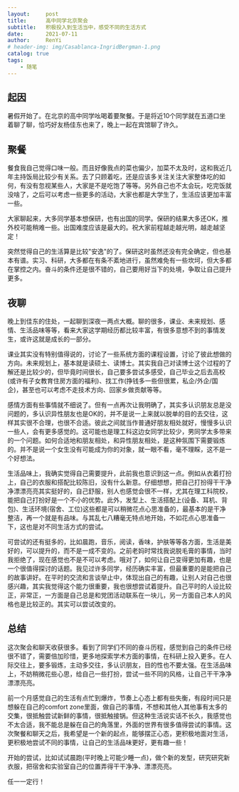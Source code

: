 ```yaml
---
layout:     post
title:      高中同学北京聚会
subtitle:   积极投入到生活当中，感受不同的生活方式
date:       2021-07-11
author:     RenYi
# header-img: img/Casablanca-IngridBergman-1.png
catalog: true
tags:
    - 随笔
---
```


## 起因

暑假开始了。在北京的高中同学吆喝着要聚餐。于是将近10个同学就在五道口坐着聊了聊，恰巧好友杨佳东也来了，晚上一起在宾馆聊了许久。


## 聚餐

餐食我自己觉得口味一般。而且好像我点的菜也偏少，加菜不太及时，这和我近几年主持饭局比较少有关系。去了只顾着吃，还是应该多关注关注大家整体吃的如何，有没有忽视某些人，大家是不是吃饱了等等。另外自己也不太会玩，吃完饭就没啥了，之后可以考虑一些更多的活动，大家也都是大学生了，生活应该更加丰富一些。

大家聊起来，大多同学基本想保研，也有出国的同学。保研的结果大多还OK，推外校可能稍难一些。出国难度应该是最大的。祝大家前程越走越光明，越走越坚定！

突然觉得自己的生活算是比较"安逸"的了。保研这时虽然还没有完全确定，但也基本有谱。实习、科研，大多都在有条不紊地进行，虽然难免有一些坎坷，但大多都在掌控之内。奋斗的条件还是很不错的，自己要用好当下的处境，争取让自己提升更多。

## 夜聊

晚上到佳东的住处，一起聊到深夜一两点大概。聊的很多，课业、未来规划、感情、生活品味等等，看来大家这学期经历都比较丰富，有很多意想不到的事情发生，或许这就是成长的一部分。

课业其实没有特别值得说的，讨论了一些系统方面的课程设置，讨论了彼此想做的方向。未来规划上，基本就是读硕士、读博士。其实我自己对读博士这个过程的了解还是比较少的，但毕竟时间很长，自己要多尝试多感受，自己毕业之后去高校(或许有子女教育住房方面的福利)、找工作(挣钱多一些但很累，私企/外企/国企)，甚至也可以考虑不走技术方向、回家乡做贡献等等。

感情方面有些事情就不细说了。但有一点再次让我明确了，其实多认识朋友总是没问题的，多认识异性朋友也是OK的，并不是说一上来就以脱单的目的去交往，这样其实很不合理，也很不合适。彼此之间就当作普通好朋友相处就好，慢慢多认识一些人，会有更多感觉的。这可能也是理工科这边女同学比较少，男同学太多带来的一个问题。如何合适地和朋友相处，和异性朋友相处，是这种氛围下需要锻炼的。并不是说一个女生没有可能成为你的对象，就一眼不看，毫不理睬，这不是一个好想法。

生活品味上，我确实觉得自己需要提升，此前我也意识到这一点。例如从衣着打扮上，自己的衣服和搭配比较陈旧，没有什么新意。仔细想想，把自己打扮得干干净净漂漂亮亮其实挺好的，自己舒服，别人也感觉会很不一样，尤其在理工科院校，能把自己打扮好是一个不小的优势。此外，发型上、生活搭配上(设备、耳机、背包)、生活环境(宿舍、工位)这些都是可以稍微花点心思准备的，最基本的是干净整洁，再一个就是有品味。与其乱七八糟毫无特点地开始，不如花点心思准备一下，这也是对不同生活方式的尝试。

可尝试的还有挺多的，比如晨跑，音乐，阅读，香味，护肤等等各方面，生活是美好的，可以提升的，而不是一成不变的。之前老妈时常找我说脱毛膏的事情，当时我拒绝了，现在感觉也不是不可以考虑。哦对了，如何让自己变得更加有趣，也是一个很值得探讨的话题。我见过许多同学，经历确实丰富，但最重要的是能把自己的故事讲好。在平时的交流和言谈举止中，体现出自己的有趣，让别人对自己也很感兴趣，其实我觉得这个能力很重要，我也很想尝试着提升。自己平时的人设比较正，非常正，一方面是自己总是和党团活动联系在一块儿，另一方面自己本人的风格也是比较正的。其实可以尝试改变的。

## 总结
这次聚会和聊天收获很多。看到了同学们不同的奋斗历程，感觉到自己的条件已经很不错了，需要倍加珍惜，更多地探索学术方面的事情，在科研上投入更多。在人际交往上，要多锻炼，主动多交往，多认识朋友，目的性也不要太强。在生活品味上，不妨稍微花些心思，给自己一些打扮，尝试一些不同的风格，让自己干干净净漂漂亮亮。

前一个月感觉自己的生活有点忙到爆炸，节奏上心态上都有些失衡，有段时间只是想躲在自己的comfort zone里面，做自己的事情，不想和其他人其他事有太多的交集，很抵触尝试新鲜的事情，很抵触接锅。但这种生活说实话不长久，我感觉也不太合适，我不能总是躲在自己的角落里，外面的世界有很多值得尝试的事情。这次聚餐和聊天之后，我希望是一个新的起点，能够摆正心态，更积极地面对生活，更积极地尝试不同的事情，让自己的生活品味更好，更有趣一些！

开始的尝试，比如试试晨跑(平时晚上可能少睡一点)，做个新的发型，研究研究新衣服，把宿舍和实验室自己的位置弄得干干净净、漂漂亮亮。

任一一定行！


